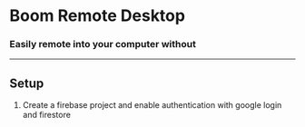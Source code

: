 # Boom Remote Desktop
### Easily remote into your computer without
***
## Setup
1. Create a firebase project and enable authentication with google login and firestore